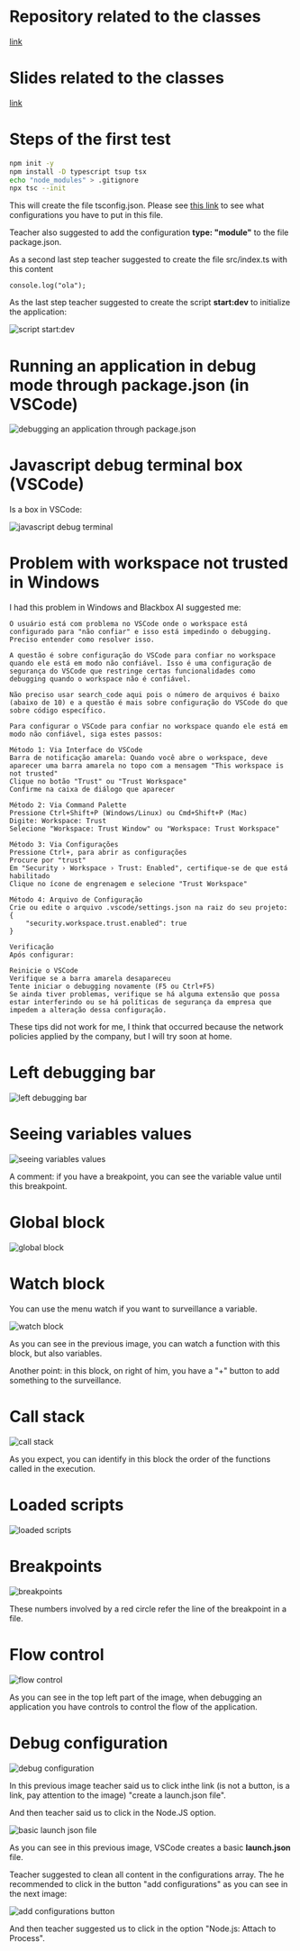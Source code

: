 # Repository related to the classes

[link](https://github.com/digitalinnovationone/formacao-nodejs/tree/main/11-debug)


# Slides related to the classes

[link](https://hermes.dio.me/files/assets/fa353c56-279e-4fe8-a4d3-ef83fd0c3439.pptx)


# Steps of the first test

```sh
npm init -y
npm install -D typescript tsup tsx
echo "node_modules" > .gitignore
npx tsc --init
```

This will create the file tsconfig.json. Please see [this link](https://github.com/andreterceiro/dio-mobile-meu-tudo--how-to-configure-typescript-in-projects-node-js) to see what configurations you have to put in this file.

Teacher also suggested to add the configuration **type: "module"** to the file package.json.

As a second last step teacher suggested to create the file src/index.ts with this content

```
console.log("ola");
```

As the last step teacher suggested to create the script **start:dev** to initialize the application:

![script start:dev](images/script-start-dev.png)


# Running an application in debug mode through package.json (in VSCode)

![debugging an application through package.json](images/debugging-an-application-through-package-json.png)


# Javascript debug terminal box (VSCode)

Is a box in VSCode:

![javascript debug terminal](images/javascript-debug-terminal-box.png)


# Problem with workspace not trusted in Windows

I had this problem in Windows and Blackbox AI suggested me:

```
O usuário está com problema no VSCode onde o workspace está configurado para "não confiar" e isso está impedindo o debugging. Preciso entender como resolver isso.

A questão é sobre configuração do VSCode para confiar no workspace quando ele está em modo não confiável. Isso é uma configuração de segurança do VSCode que restringe certas funcionalidades como debugging quando o workspace não é confiável.

Não preciso usar search_code aqui pois o número de arquivos é baixo (abaixo de 10) e a questão é mais sobre configuração do VSCode do que sobre código específico.

Para configurar o VSCode para confiar no workspace quando ele está em modo não confiável, siga estes passos:

Método 1: Via Interface do VSCode
Barra de notificação amarela: Quando você abre o workspace, deve aparecer uma barra amarela no topo com a mensagem "This workspace is not trusted"
Clique no botão "Trust" ou "Trust Workspace"
Confirme na caixa de diálogo que aparecer

Método 2: Via Command Palette
Pressione Ctrl+Shift+P (Windows/Linux) ou Cmd+Shift+P (Mac)
Digite: Workspace: Trust
Selecione "Workspace: Trust Window" ou "Workspace: Trust Workspace"

Método 3: Via Configurações
Pressione Ctrl+, para abrir as configurações
Procure por "trust"
Em "Security › Workspace › Trust: Enabled", certifique-se de que está habilitado
Clique no ícone de engrenagem e selecione "Trust Workspace"

Método 4: Arquivo de Configuração
Crie ou edite o arquivo .vscode/settings.json na raiz do seu projeto:
{
    "security.workspace.trust.enabled": true
}

Verificação
Após configurar:

Reinicie o VSCode
Verifique se a barra amarela desapareceu
Tente iniciar o debugging novamente (F5 ou Ctrl+F5)
Se ainda tiver problemas, verifique se há alguma extensão que possa estar interferindo ou se há políticas de segurança da empresa que impedem a alteração dessa configuração.
```

These tips did not work for me, I think that occurred because the network policies applied by the company, but I will try soon at home. 


# Left debugging bar

![left debugging bar](images/left-debugging-bar.png)


# Seeing variables values

![seeing variables values](images/seeing-variables%20values.png)

A comment: if you have a breakpoint, you can see the variable value until this breakpoint.


# Global block

![global block](images/global-block.png)


# Watch block

You can use the menu watch if you want to surveillance a variable.

![watch block](images/watch-block.png)

As you can see in the previous image, you can watch a function with this block, but also variables.

Another point: in this block, on right of him, you have a "+" button to add something to the surveillance.


# Call stack

![call stack](images/call-stack.png)

As you expect, you can identify in this block the order of the functions called in the execution.


# Loaded scripts

![loaded scripts](images/loaded-scripts.png)


# Breakpoints

![breakpoints](images/breakpoints.png)

These numbers involved by a red circle refer the line of the breakpoint in a file.


# Flow control

![flow control](images/flow-control.png)

As you can see in the top left part of the image, when debugging an application you have controls to control the flow of the application.


# Debug configuration

![debug configuration](images/debug-configration.png)

In this previous image teacher said us to click inthe link (is not a button, is a link, pay attention to the image) "create a launch.json file".

And then teacher said us to click in the Node.JS option.

![basic launch json file](images/basic-launch-json-file.png)

As you can see in this previous image, VSCode creates a basic **launch.json** file.

Teacher suggested to clean all content in the configurations array. The he recommended to click in the button "add configurations" as you can see in the next image:

![add configurations button](images/add-configurations-button.png)

And then teacher suggested us to click in the option "Node.js: Attach to Process".